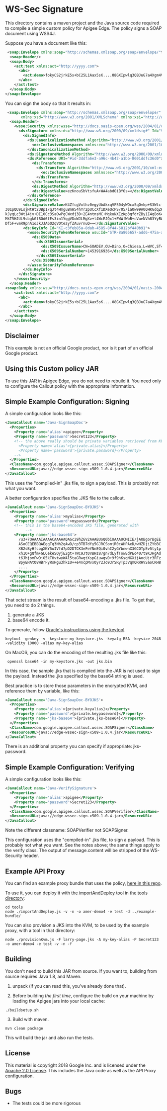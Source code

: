 # WS-Sec Signature

This directory contains a maven project and the Java source code  required to
compile a simple custom policy for Apigee Edge. The policy
signs a SOAP document using WSS4J.

Suppose you have a document like this:
```xml
 <soap:Envelope xmlns:soap="http://schemas.xmlsoap.org/soap/envelope/">
  <soap:Header/>
  <soap:Body>
    <act:test xmlns:act="http://yyyy.com">
      <abc>
        <act:demo>fokyCS2jrkE5s+bC25L1Aax5sK....08GXIpwlq3QBJuG7a4Xgm4Vk</act:demo>
      </abc>
    </act:test>
  </soap:Body>
</soap:Envelope>
```

You can sign the body so that it results in:

```xml
 <soap:Envelope xmlns:soap="http://schemas.xmlsoap.org/soap/envelope/"
       xmlns:xsd="http://www.w3.org/2001/XMLSchema" xmlns:xsi="http://www.w3.org/2001/XMLSchema-instance">
  <soap:Header>
    <wsse:Security xmlns:wsse="http://docs.oasis-open.org/wss/2004/01/oasis-200401-wss-wssecurity-secext-1.0.xsd" xmlns:wsu="http://docs.oasis-open.org/wss/2004/01/oasis-200401-wss-wssecurity-utility-1.0.xsd" soap:mustUnderstand="1">
      <ds:Signature xmlns:ds="http://www.w3.org/2000/09/xmldsig#" Id="SIG-1754a532-c1c5-42c1-b195-4a36b31ce9c9">
        <ds:SignedInfo>
          <ds:CanonicalizationMethod Algorithm="http://www.w3.org/2001/10/xml-exc-c14n#">
            <ec:InclusiveNamespaces xmlns:ec="http://www.w3.org/2001/10/xml-exc-c14n#" PrefixList="soap xsd xsi"/>
          </ds:CanonicalizationMethod>
          <ds:SignatureMethod Algorithm="http://www.w3.org/2000/09/xmldsig#rsa-sha1"/>
          <ds:Reference URI="#id-3ddfa6e3-a96c-4b42-a1bb-8601ddfc36d0">
            <ds:Transforms>
              <ds:Transform Algorithm="http://www.w3.org/2001/10/xml-exc-c14n#">
                <ec:InclusiveNamespaces xmlns:ec="http://www.w3.org/2001/10/xml-exc-c14n#" PrefixList="xsd xsi"/>
              </ds:Transform>
            </ds:Transforms>
            <ds:DigestMethod Algorithm="http://www.w3.org/2000/09/xmldsig#sha1"/>
            <ds:DigestValue>ezKnouSbVtsfuA+WA4abdOiBYOs=</ds:DigestValue>
          </ds:Reference>
        </ds:SignedInfo>
        <ds:SignatureValue>K4ZfcgVxthz0egyUbAkxqVFS04yWOcxSqOvkp+S3Wtcfe8wRMcGBx6gaaXMmz1IJXQIniPRwvRZF&#13;
301pQU9LsjHtHt2UBp1/qJt4HmguBnW54hYr2pUCcXf1DXeQcPS/05/iaOw99A0QHKGdqZRtgLGt&#13;
kJygLc3Wt14jy+DI10Cc3SaOwPgCWxdj3D+2E4ntnsMC+MgkuNXEzKp3gfdrZBy1I4gBoK4l1wGT&#13;
MkT5HJUL9sbgkGfBOd6fEs3in1YqgVDoWJLMgXv+l4WcEJQx1+EWWfWbB+cVueNVh83YyBWQKa+X&#13;
Df5F+vmR9pnA1oJkJJA6O2qVOtezyfZAuvrnuQ==</ds:SignatureValue>
        <ds:KeyInfo Id="KI-c3feb85a-8dab-4585-8f44-6812bf440b91">
          <wsse:SecurityTokenReference wsu:Id="STR-8a805657-add6-475a-aef7-b5eb2fb7fd15">
            <ds:X509Data>
              <ds:X509IssuerSerial>
                <ds:X509IssuerName>CN=SOADEV,OU=Dino,O=Chiesa,L=WVC,ST=WA,C=US</ds:X509IssuerName>
                <ds:X509SerialNumber>1453916936</ds:X509SerialNumber>
              </ds:X509IssuerSerial>
            </ds:X509Data>
          </wsse:SecurityTokenReference>
        </ds:KeyInfo>
      </ds:Signature>
    </wsse:Security>
  </soap:Header>
<soap:Body xmlns:wsu="http://docs.oasis-open.org/wss/2004/01/oasis-200401-wss-wssecurity-utility-1.0.xsd" wsu:Id="id-3ddfa6e3-a96c-4b42-a1bb-8601ddfc36d0">
    <act:test xmlns:act="http://yyyy.com">
      <abc>
        <act:demo>fokyCS2jrkE5s+bC25L1Aax5sK....08GXIpwlq3QBJuG7a4Xgm4Vk</act:demo>
      </abc>
    </act:test>
  </soap:Body>
</soap:Envelope>
```

## Disclaimer

This example is not an official Google product, nor is it part of an official Google product.


## Using this Custom policy JAR

To use this JAR in Apigee Edge, you do not need to rebuild it. You need
only to configure the Callout policy with the appropriate information.

## Simple Example Configuration: Signing

A simple configuration looks like this:

```xml
<JavaCallout name='Java-SignSoapDoc'>
  <Properties>
    <Property name='alias'>apigee</Property>
    <Property name='password'>Secret123</Property>
    <!-- the above really should be private variables retrieved from KVM:
      <Property name='alias'>{private.alias}</Property>
      <Property name='password'>{private.password}</Property>
    -->
  </Properties>
  <ClassName>com.google.apigee.callout.wssec.SOAPSigner</ClassName>
  <ResourceURL>java://edge-wssec-sign-x509-1.0.4.jar</ResourceURL>
</JavaCallout>
```

This uses the "compiled-in" .jks file, to sign a payload. This is probably not what you want.

A better configuration specifies the .JKS file to the callout.

```xml
<JavaCallout name='Java-SignSoapDoc-BYOJKS'>
  <Properties>
    <Property name='alias'>myalias</Property>
    <Property name='password'>mypassword</Property>
    <!-- this is the base64-encoded JKS file, generated with
         -->
    <Property name='jks-base64'>
      /u3+7QAAAAIAAAACAAAAAQAGc29hZGV2AAABUoQ0biUAAAUCMIIE/jAOBgorBgEE
      ASoCEQEBBQAEggTq3Nh2qAwD/cp3TB7dfy5GJRCSomjR0cWHPAeD/wHZDjiZYbBC
      XB2sByHfcogXKY5uIVfd7pD2DTCK3eFeYNnEQi0vhI2yGYbnwnX3GCOTpEv5ty1p
      xh1O+gQfm+GLCekeSOyjE2gt+TWC9Jt0VBHz87gn7dLyfTowEdPEo40/t9KJHgAd
      t6JhjomFwDjO5kTHvtwyWAl5taGRwgtXspGiuwgvD+9f9hKsqNGXijAocUjr3RFz
      BpyEHAtO8WBrFyRsHgu3hk1U++e4ncpMvxOyr2Jo93rSRyTp3VqmQRRHVSaoCRH8
      ....
    </Property>
  </Properties>
  <ClassName>com.google.apigee.callout.wssec.SOAPSigner</ClassName>
  <ResourceURL>java://edge-wssec-sign-x509-1.0.4.jar</ResourceURL>
</JavaCallout>
```

That octet stream is the result of base64-encoding a .jks file. To get that, you need to do 2 things.

1. generate a JKS
2. base64 encode it.

To generate, follow [Oracle's instructions using the keytool](https://docs.oracle.com/cd/E19509-01/820-3503/ggfen/index.html).

```
keytool -genkey -v -keystore my-keystore.jks -keyalg RSA -keysize 2048 -validity 10000 -alias my-key-alias
```

On MacOS, you can do the encoding of the resulting .jks file like this:
```
 openssl base64 -in my-keystore.jks -out jks.bin
```

In this case, the sample .jks that is compiled into the JAR is not used to sign the payload. Instead the
.jks specified by the base64 string is used.

Best practice is to store those parameters in the encrypted
KVM, and reference them by variable, like this:

```xml
<JavaCallout name='Java-SignSoapDoc-BYOJKS'>
  <Properties>
    <Property name='alias'>{private.keyalias}</Property>
    <Property name='password'>{private.keypassword}</Property>
    <Property name='jks-base64'>{private.jks-base64}</Property>
  </Properties>
  <ClassName>com.google.apigee.callout.wssec.SOAPSigner</ClassName>
  <ResourceURL>java://edge-wssec-sign-x509-1.0.4.jar</ResourceURL>
</JavaCallout>
```

There is an additional property you can specify if appropriate: jks-password.


## Simple Example Configuration: Verifying

A simple configuration looks like this:

```xml
<JavaCallout name='Java-VerifySignature'>
  <Properties>
    <Property name='alias'>apigee</Property>
    <Property name='password'>Secret123</Property>
  </Properties>
  <ClassName>com.google.apigee.callout.wssec.SOAPVerifier</ClassName>
  <ResourceURL>java://edge-wssec-sign-x509-1.0.4.jar</ResourceURL>
</JavaCallout>
```

Note the different classname: SOAPVerifier not SOAPSigner.

This configuration uses the "compiled-in" .jks file, to sign a payload. This is probably not what you want. See the notes above; the same things apply to the verify class.
The output of message.content will be stripped of the WS-Security header.


## Example API Proxy

You can find an example proxy bundle that uses the policy, [here in this repo](example-bundle/apiproxy).

To use it, you can deploy it with [the importAndDeploy tool](./tools/importAndDeploy.js) in [the tools directory](./tools):
```
cd tools
node ./importAndDeploy.js -v -n -o amer-demo4 -e test -d ../example-bundle/
```

You can also provision a JKS into the KVM, to be used by the example proxy, with a tool in that directory:
```
node ./provisionKvm.js -F larry-page.jks -A my-key-alias -P Secret123 -o amer-demo4 -e test -v -n -f
```


## Building

You don't need to build this JAR from source. If you want to, building from source requires Java 1.8, and Maven.

1. unpack (if you can read this, you've already done that).

2. Before building _the first time_, configure the build on your machine by loading the Apigee jars into your local cache:
  ```
  ./buildsetup.sh
  ```

3. Build with maven.
  ```
  mvn clean package
  ```
  This will build the jar and also run the tests.


## License

This material is copyright 2018 Google Inc.  and is licensed under the
[Apache 2.0 License](LICENSE). This includes the Java code as well as
the API Proxy configuration.

## Bugs

* The tests could be more rigorous

